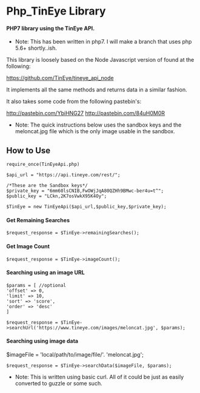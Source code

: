# Php_TinEye Library #

#### PHP7 library using the TinEye API. ####
* Note: This has been written in php7. I will make a branch that uses php 5.6+ shortly..ish.

This library is loosely based on the Node Javascript version of found at the following: 

https://github.com/TinEye/tineye_api_node

It implements all the same methods and returns data in a similar fashion.

It also takes some code from the following pastebin's:

http://pastebin.com/YbiHNG27
http://pastebin.com/84uH0M0R

* Note: The quick instructions below uses the sandbox keys and the meloncat.jpg file which is the only image usable in the sandbox.
 
## How to Use ##
 
```
require_once(TinEyeApi.php)

$api_url = "https://api.tineye.com/rest/";

/*These are the Sandbox keys*/
$private_key = "6mm60lsCNIB,FwOWjJqA80QZHh9BMwc-ber4u=t^";
$public_key = "LCkn,2K7osVwkX95K4Oy";
 
$TinEye = new TinEyeApi($api_url,$public_key,$private_key);
```
#### Get Remaining Searches #### 
```
$request_response = $TinEye->remainingSearches();
``` 
#### Get Image Count #### 
``` 
$request_response = $TinEye->imageCount();
```

#### Searching using an image URL #### 
```
$params = [ //optional
'offset' => 0,
'limit' => 10,
'sort' => 'score',
'order' => 'desc'
]

$request_response = $TinEye->searchUrl('https://www.tineye.com/images/meloncat.jpg', $params);
``` 
#### Searching using image data #### 
 
$imageFile = 'local/path/to/image/file/'. 'meloncat.jpg';
``` 
$request_response = $TinEye->searchData($imageFile, $params);
```
* Note: This is written using basic curl. All of it could be just as easily converted to guzzle or some such.
